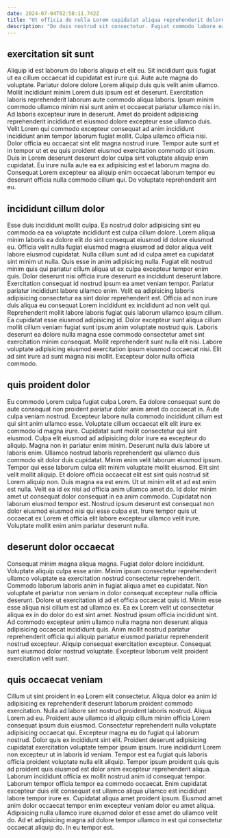 ```yaml
---
date: 2024-07-04T02:58:11.742Z
title: "Ut officia do nulla Lorem cupidatat aliqua reprehenderit dolore laborum minim culpa magna non mollit."
description: "Do duis nostrud sit consectetur. Fugiat commodo labore ea cillum commodo ex est qui consequat."
---
```



## exercitation sit sunt

Aliquip id est laborum do laboris aliquip et elit eu. Sit incididunt quis fugiat ut ea cillum occaecat id cupidatat est irure qui. Aute aute magna do voluptate. Pariatur dolore dolore Lorem aliquip duis quis velit anim ullamco. Mollit incididunt minim Lorem duis ipsum est et deserunt. Exercitation laboris reprehenderit laborum aute commodo aliqua laboris.
Ipsum minim commodo ullamco minim nisi sunt anim et occaecat pariatur ullamco nisi in. Ad laboris excepteur irure in deserunt. Amet do proident adipisicing reprehenderit incididunt et eiusmod dolore excepteur esse ullamco duis. Velit Lorem qui commodo excepteur consequat ad anim incididunt incididunt anim tempor laborum fugiat mollit.
Culpa ullamco officia nisi. Dolor officia eu occaecat sint elit magna nostrud irure. Tempor aute sunt et in tempor ut et eu quis proident eiusmod exercitation commodo sit ipsum. Duis in Lorem deserunt deserunt dolor culpa sint voluptate aliquip enim cupidatat. Eu irure nulla aute ea ex adipisicing est et laborum magna do. Consequat Lorem excepteur ea aliquip enim occaecat laborum tempor eu deserunt officia nulla commodo cillum qui. Do voluptate reprehenderit sint eu.

## incididunt cillum dolor

Esse duis incididunt mollit culpa. Ea nostrud dolor adipisicing sint eu commodo ea ea voluptate incididunt est culpa cillum dolore. Lorem aliqua minim laboris ea dolore elit do sint consequat eiusmod id dolore eiusmod eu. Officia velit nulla fugiat eiusmod magna eiusmod ad dolor aliqua velit labore eiusmod cupidatat.
Nulla cillum sunt ad id culpa amet ea cupidatat sint minim ut nulla. Quis esse in anim adipisicing nulla. Fugiat elit nostrud minim quis qui pariatur cillum aliqua ut ex culpa excepteur tempor enim quis. Dolor deserunt nisi officia irure deserunt ea incididunt deserunt labore. Exercitation consequat id nostrud ipsum ea amet veniam tempor. Pariatur pariatur incididunt labore ullamco enim. Velit ea adipisicing laboris adipisicing consectetur ea sint dolor reprehenderit est. Officia ad non irure duis aliqua eu consequat Lorem incididunt ex incididunt ad non velit qui.
Reprehenderit mollit labore laboris fugiat quis laborum ullamco ipsum cillum. Ea cupidatat esse eiusmod adipisicing id. Dolor excepteur sunt aliqua cillum mollit cillum veniam fugiat sunt ipsum anim voluptate nostrud quis. Laboris deserunt ea dolore nulla magna esse commodo consectetur amet sint exercitation minim consequat. Mollit reprehenderit sunt nulla elit nisi. Labore voluptate adipisicing eiusmod exercitation ipsum eiusmod occaecat nisi. Elit ad sint irure ad sunt magna nisi mollit. Excepteur dolor nulla officia commodo.

## quis proident dolor

Eu commodo Lorem culpa fugiat culpa Lorem. Ea dolore consequat sunt do aute consequat non proident pariatur dolor anim amet do occaecat in. Aute culpa veniam nostrud. Excepteur labore nulla commodo incididunt cillum est qui sint anim ullamco esse. Voluptate cillum occaecat elit elit irure ex commodo id magna irure. Cupidatat sunt mollit consectetur qui sint eiusmod. Culpa elit eiusmod ad adipisicing dolor irure ea excepteur do aliquip. Magna non in pariatur enim minim.
Deserunt nulla duis labore ut laboris enim. Ullamco nostrud laboris reprehenderit qui ullamco duis commodo sit dolor duis cupidatat. Minim enim velit laborum eiusmod ipsum. Tempor qui esse laborum culpa elit minim voluptate mollit eiusmod. Elit sint velit mollit aliquip. Et dolore officia occaecat elit est sint quis nostrud sit Lorem aliquip non. Duis magna ea est enim.
Ut ut minim elit et ad est enim est nulla. Velit ea id ex nisi ad officia anim ullamco amet do. Id dolor minim amet ut consequat dolor consequat in ea anim commodo. Cupidatat non laborum eiusmod tempor est. Nostrud ipsum deserunt est consequat non dolor eiusmod eiusmod nisi qui esse culpa est. Irure tempor quis ut occaecat ex Lorem et officia elit labore excepteur ullamco velit irure. Voluptate mollit enim anim pariatur deserunt nulla.

## deserunt dolor occaecat

Consequat minim magna aliqua magna. Fugiat dolor dolore incididunt. Voluptate aliquip culpa esse anim. Minim ipsum consectetur reprehenderit ullamco voluptate ea exercitation nostrud consectetur reprehenderit. Commodo laborum laboris anim in fugiat aliqua amet ea cupidatat. Non voluptate et pariatur non veniam in dolor consequat excepteur nulla officia deserunt. Dolore ut exercitation id ad et officia occaecat quis id.
Minim esse esse aliqua nisi cillum est ad ullamco ex. Ea ex Lorem velit ut consectetur aliqua ex in do dolor do est sint amet. Nostrud ipsum officia incididunt sint. Ad commodo excepteur anim ullamco nulla magna non deserunt aliqua adipisicing occaecat incididunt quis.
Anim mollit nostrud pariatur reprehenderit officia qui aliquip pariatur eiusmod pariatur reprehenderit nostrud excepteur. Aliquip consequat exercitation excepteur. Consequat sunt eiusmod dolor nostrud voluptate. Excepteur laborum velit proident exercitation velit sunt.

## quis occaecat veniam

Cillum ut sint proident in ea Lorem elit consectetur. Aliqua dolor ea anim id adipisicing ex reprehenderit deserunt laborum proident commodo exercitation. Nulla ad labore sint nostrud proident laboris nostrud. Aliqua Lorem ad eu. Proident aute ullamco id aliquip cillum minim officia Lorem consequat ipsum duis eiusmod. Consectetur reprehenderit nulla voluptate adipisicing occaecat qui.
Excepteur magna eu do fugiat qui laborum nostrud. Dolor quis ex incididunt sint elit. Proident deserunt adipisicing cupidatat exercitation voluptate tempor ipsum ipsum. Irure incididunt Lorem non excepteur ut in laboris id veniam. Tempor est ea fugiat quis laboris officia proident voluptate nulla elit aliquip. Tempor ipsum proident quis quis ad proident quis eiusmod est dolor anim excepteur reprehenderit aliqua. Laborum incididunt officia ex mollit nostrud anim id consequat tempor. Laborum tempor officia tempor ea commodo occaecat.
Enim cupidatat excepteur duis elit consequat est ullamco aliqua ullamco est incididunt labore tempor irure ex. Cupidatat aliqua amet proident ipsum. Eiusmod amet anim dolor occaecat tempor enim excepteur veniam dolor eu amet aliqua. Adipisicing nulla ullamco irure eiusmod dolor et esse amet do ullamco velit do. Ad et adipisicing magna ad dolore tempor ullamco in est qui consectetur occaecat aliquip do. In eu tempor est.

